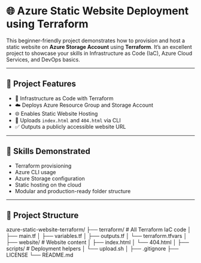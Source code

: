 # 🌐 Azure Static Website Deployment using Terraform

This beginner-friendly project demonstrates how to provision and host a static website on **Azure Storage Account** using **Terraform**. It’s an excellent project to showcase your skills in Infrastructure as Code (IaC), Azure Cloud Services, and DevOps basics.

---

## 🚀 Project Features

- 🧱 Infrastructure as Code with Terraform
- ☁️ Deploys Azure Resource Group and Storage Account
- 🌐 Enables Static Website Hosting
- 📂 Uploads `index.html` and `404.html` via CLI
- ✅ Outputs a publicly accessible website URL

---

## 🧠 Skills Demonstrated

- Terraform provisioning
- Azure CLI usage
- Azure Storage configuration
- Static hosting on the cloud
- Modular and production-ready folder structure

---

## 📁 Project Structure

azure-static-website-terraform/
├── terraform/ # All Terraform IaC code
│ ├── main.tf
│ ├── variables.tf
│ ├── outputs.tf
│ └── terraform.tfvars
│
├── website/ # Website content
│ ├── index.html
│ └── 404.html
│
├── scripts/ # Deployment helpers
│ └── upload.sh
│
├── .gitignore
├── LICENSE
└── README.md



